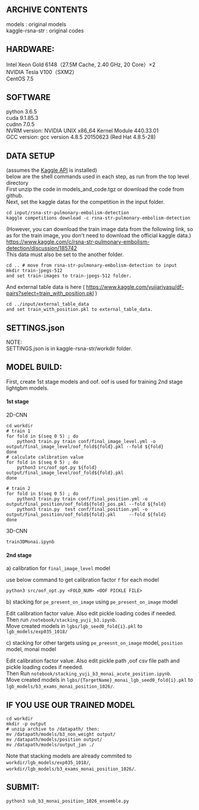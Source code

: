 ## ARCHIVE CONTENTS
models              : original models  
kaggle-rsna-str     : original codes  

## HARDWARE:
Intel Xeon Gold 6148（27.5M Cache, 2.40 GHz, 20 Core）×2  
NVIDIA Tesla V100（SXM2）  
CentOS 7.5  

## SOFTWARE
python 3.6.5  
cuda 9.1.85.3  
cudnn 7.0.5  
NVRM version: NVIDIA UNIX x86_64 Kernel Module  440.33.01  
GCC version:  gcc version 4.8.5 20150623 (Red Hat 4.8.5-28)  

## DATA SETUP
(assumes the [Kaggle API](https://github.com/Kaggle/kaggle-api) is installed)  
below are the shell commands used in each step, as run from the top level directory  
First unzip the code in models_and_code.tgz or download the code from github.  
Next, set the kaggle datas for the competition in the input folder.

```
cd input/rsna-str-pulmonary-embolism-detection
kaggle competitions download -c rsna-str-pulmonary-embolism-detection
```

(However, you can download the train image data from the following link, so as for the train image, you don't need to download the official kaggle data.)  
https://www.kaggle.com/c/rsna-str-pulmonary-embolism-detection/discussion/185742  
This data must also be set to the another folder.

```
cd .. # move from rsna-str-pulmonary-embolism-detection to input
mkdir train-jpegs-512
and set train-images to train-jpegs-512 folder.
```

And external table data is here ( https://www.kaggle.com/yujiariyasu/df-pairs?select=train_with_position.pkl )

```
cd ../input/external_table_data
and set train_with_position.pkl to external_table_data.
```

## SETTINGS.json
NOTE:  
SETTINGS.json is in kaggle-rsna-str/workdir folder.

## MODEL BUILD:
First, create 1st stage models and oof. oof is used for training 2nd stage lightgbm models.  

#### 1st stage

2D-CNN
```
cd workdir
# train 1
for fold in $(seq 0 5) ; do
    python3 train.py train conf/final_image_level.yml -o output/final_image_level/oof_fold${fold}.pkl --fold ${fold}
done
# calculate calibration value
for fold in $(seq 0 5) ; do
    python3 src/oof_opt.py ${fold} output/final_image_level/oof_fold${fold}.pkl
done

# train 2
for fold in $(seq 0 5) ; do
    python3 train.py train conf/final_position.yml -o output/final_position/oof_fold${fold}_pos.pkl --fold ${fold}
    python3 train.py  test conf/final_position.yml -o output/final_position/oof_fold${fold}.pkl     --fold ${fold}
done
```

3D-CNN
```
train3DMonai.ipynb
```

#### 2nd stage

a) calibration for `final_image_level` model  

use below command to get calibration factor `f` for each model
```
python3 src/oof_opt.py <FOLD_NUM> <OOF PICKLE FILE>
```

b) stacking for `pe_present_on_image` using `pe_present_on_image` model

Edit calibration factor value. Also edit pickle loading codes if needed.  
Then run `/notebook/stacking_yuji_b3.ipynb`.  
Move created models in `lgbs/lgb_seed0_fold{i}.pkl` to `lgb_models/exp035_1018/`

c) stacking for other targets using `pe_preesnt_on_image` model, `position` model, monai model

Edit calibration factor value. Also edit pickle path ,oof csv file path and pickle loading codes if needed.  
Then Run `notebook/stacking_yuji_b3_monai_acute_position.ipynb`.  
Move created models in `lgbs/{TargetName}_monai_lgb_seed0_fold{i}.pkl` to `lgb_models/b3_exams_monai_position_1026/`.

## IF YOU USE OUR TRAINED MODEL

```
cd workdir
mkdir -p output
# unzip archive to /datapath/ then:
mv /datapath/models/b3_non_weight output/
mv /datapath/models/position output/
mv /datapath/models/output_jan ./
```
Note that stacking models are already commited to `workdir/lgb_models/exp035_1018/`, `workdir/lgb_models/b3_exams_monai_position_1026/`.

## SUBMIT:

```
python3 sub_b3_monai_position_1026_ensemble.py
```
